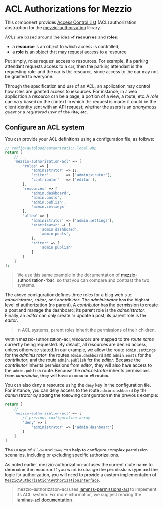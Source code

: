 # ACL Authorizations for Mezzio

This component provides [Access Control List](https://en.wikipedia.org/wiki/Access_control_list)
(ACL) authorization abstraction for the [mezzio-authorization](https://github.com/mezzio/mezzio-authentication)
library.

ACLs are based around the idea of **resources** and **roles**:

- a **resource** is an object to which access is controlled;
- a **role** is an object that may request access to a resource.

Put simply, roles request access to resources. For example, if a parking
attendant requests access to a car, then the parking attendant is the requesting
role, and the car is the resource, since access to the car may not be granted to
everyone.

Through the specification and use of an ACL, an application may control how
roles are granted access to resources. For instance, in a web application a
*resource* can be a page, a portion of a view, a route, etc. A *role* can vary
based on the context in which the request is made: it could be the client
identity sent with an API request; whether the users is an _anonymous guest_ or a
_registered user_ of the site; etc.

## Configure an ACL system

You can provide your ACL definitions using a configuration file, as follows:

```php
// config/autoload/authorization.local.php
return [
    // ...
    'mezzio-authorization-acl' => [
        'roles' => [
            'administrator' => [],
            'editor'        => ['administrator'],
            'contributor'   => ['editor'],
        ],
        'resources' => [
            'admin.dashboard',
            'admin.posts',
            'admin.publish',
            'admin.settings'
        ],
        'allow' => [
            'administrator' => ['admin.settings'],
            'contributor' => [
                'admin.dashboard',
                'admin.posts',
            ],
            'editor' => [
                'admin.publish'
            ]
        ]
    ]
];
```

> We use this same example in the documentation of [mezzio-authorization-rbac](https://docs.mezzio.dev/mezzio-authorization-rbac/v1/intro/#configure-an-rbac-system),
> so that you can compare and contrast the two systems.

The above configuration defines three roles for a blog web site:
*administrator*, *editor*, and *contributor*. The *administrator* has the
highest level of authorization (no parent).  A *contributor* has the permission
to create a post and manage the dashboard; its parent role is the
*administrator*.  Finally, an *editor* can only create or update a post; its
parent role is the *editor*.

> In ACL systems, parent roles inherit the permissions of their children.

Within mezzio-authorization-acl, *resources* are mapped to the *route
name* currently being requested.  By default, all resources are denied access,
unless otherwise stated. In our example, we allow the route `admin.settings` for
the *administrator*, the routes `admin.dashboard` and `admin.posts` for the
*contributor*, and the route `admin.publish` for the *editor*. Because the
*contributor* inherits permissions from *editor*, they will also have access to
the `admin.publish` route. Because the *administrator* inherits permissions from
*contributor*, they will have access to *all* routes.

You can also deny a resource using the `deny` key in the configuration file.
For instance, you can deny access to the route `admin.dashboard` by the
*administrator* by adding the following configuration in the previous example:

```php
return [
    // ...
    'mezzio-authorization-acl' => [
        // previous configuration array
        'deny' => [
            'administrator' => ['admin.dashboard']
        ]
    ]
]
```

The usage of `allow` and `deny` can help to configure complex permission
scenarios, including or excluding specific authorizations.

As noted earlier, mezzio-authorization-acl uses the current route name
to determine the resource. If you want to change the permissions type and the
logic for authorization, you will need to provide a custom implementation of
[`Mezzio\Authorization\AuthorizationInterface`](https://github.com/mezzio/mezzio-authorization/blob/master/src/AuthorizationInterface.php).

> mezzio-authorization-acl uses [laminas-permissions-acl](https://github.com/laminas/laminas-permissions-acl)
> to implement its ACL system. For more information, we suggest reading the
> [laminas-acl documentation](https://docs.laminas.dev/laminas-permissions-acl/).
